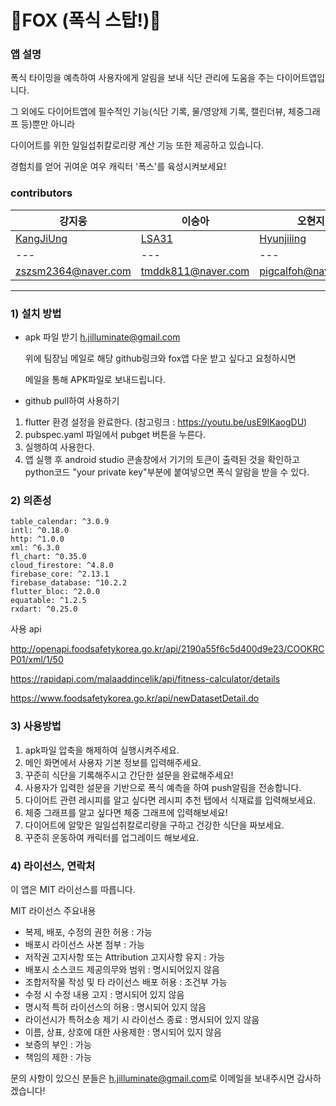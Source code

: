 # 🦊FOX (폭식 스탑!)🦊

### 앱 설명

폭식 타이밍을 예측하여 사용자에게 알림을 보내 식단 관리에 도움을 주는 다이어트앱입니다. 

그 외에도 다이어트앱에 필수적인 기능(식단 기록, 물/영양제 기록, 캘린더뷰, 체중그래프 등)뿐만 아니라 

다이어트를 위한 일일섭취칼로리량 계산 기능 또한 제공하고 있습니다.

경험치를 얻어 귀여운 여우 캐릭터 '폭스'를 육성시켜보세요!


### contributors

강지웅 | 이승아 | 오현지
---|---|---|
[KangJiUng](https://github.com/KangJiUng) | [LSA31](https://github.com/LSA31) | [Hyunjiiing](https://github.com/Hyunjiiing)
---|---|---|
zszsm2364@naver.com | tmddk811@naver.com | pigcalfoh@naver.com
---


### 1) 설치 방법

- apk 파일 받기
  h.jilluminate@gmail.com

  위에 팀장님 메일로 해당 github링크와 fox앱 다운 받고 싶다고 요청하시면

  메일을 통해 APK파일로 보내드립니다.

- github pull하여 사용하기
1. flutter 환경 설정을 완료한다. (참고링크 : https://youtu.be/usE9IKaogDU)
2. pubspec.yaml 파일에서 pubget 버튼을 누른다.
3. 실행하여 사용한다.
4. 앱 실행 후 android studio 콘솔창에서 기기의 토큰이 출력된 것을 확인하고 python코드 "your private key"부분에 붙여넣으면 폭식 알람을 받을 수 있다.

### 2) 의존성

```
table_calendar: ^3.0.9
intl: ^0.18.0
http: ^1.0.0
xml: ^6.3.0
fl_chart: ^0.35.0
cloud_firestore: ^4.8.0
firebase_core: ^2.13.1
firebase_database: ^10.2.2
flutter_bloc: ^2.0.0
equatable: ^1.2.5
rxdart: ^0.25.0
```

사용 api

http://openapi.foodsafetykorea.go.kr/api/2190a55f6c5d400d9e23/COOKRCP01/xml/1/50

https://rapidapi.com/malaaddincelik/api/fitness-calculator/details

https://www.foodsafetykorea.go.kr/api/newDatasetDetail.do

### 3) 사용방법

1. apk파일 압축을 해제하여 실행시켜주세요.
2. 메인 화면에서 사용자 기본 정보를 입력해주세요.
3. 꾸준히 식단을 기록해주시고 간단한 설문을 완료해주세요!
4. 사용자가 입력한 설문을 기반으로 폭식 예측을 하여 push알림을 전송합니다.
5. 다이어트 관련 레시피를 알고 싶다면 레시피 추천 탭에서 식재료를 입력해보세요.
6. 체중 그래프를 알고 싶다면 체중 그래프에 입력해보세요!
7. 다이어트에 알맞은 일일섭취칼로리량을 구하고 건강한 식단을 짜보세요.
8. 꾸준히 운동하여 캐릭터를 업그레이드 해보세요.


### 4) 라이선스, 연락처

이 앱은 MIT 라이선스를 따릅니다.

MIT 라이선스 주요내용
- 복제, 배포, 수정의 권한 허용 : 가능
- 배포시 라이선스 사본 첨부 : 가능
- 저작권 고지사항 또는 Attribution 고지사항 유지 : 가능 
- 배포시 소스코드 제공의무와 범위 : 명시되어있지 않음
- 조합저작물 작성 및 타 라이선스 배포 허용 : 조건부 가능
- 수정 시 수정 내용 고지 : 명시되어 있지 않음
- 명시적 특허 라이선스의 허용 : 명시되어 있지 않음
- 라이선시가 특허소송 제기 시 라이선스 종료 : 명시되어 있지 않음
- 이름, 상표, 상호에 대한 사용제한 : 명시되어 있지 않음
- 보증의 부인 : 가능
- 책임의 제한 : 가능

문의 사항이 있으신 분들은 <h.jilluminate@gmail.com>로 이메일을 보내주시면 감사하겠습니다!

